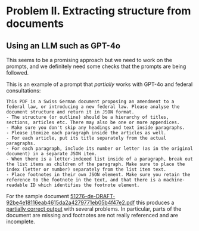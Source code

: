 # Problem II. Extracting structure from documents

## Using an LLM such as GPT-4o
This seems to be a promising approach but we need to work on the prompts, and we definitely need some checks that the prompts are being followed.

This is an example of a prompt that *partially* works with GPT-4o and federal consultations:

```
This PDF is a Swiss German document proposing an amendment to a federal law, or introducing a new federal law. Please analyse the document structure and return it in JSON format.
- The structure (or outline) should be a hierarchy of titles, sections, articles etc. There may also be one or more appendices.
- Make sure you don't skip any headings and text inside paragraphs.
- Please itemize each paragraph inside the articles as well.
- For each article, put its title separately from the actual paragraphs.
- For each paragraph, include its number or letter (as in the original document) in a separate JSON item.
- When there is a letter-indexed list inside of a paragraph, break out the list items as children of the paragraph. Make sure to place the index (letter or number) separately from the list item text.
- Place footnotes in their own JSON element. Make sure you retain the reference to the footnote in the text, and that there is a machine-readable ID which identifies the footnote element.
```

For the sample document [51276-de-DRAFT-92be4e18116eab4615da2a4279771eb05b4f47e2.pdf](./sample-documents/51276-de-DRAFT-92be4e18116eab4615da2a4279771eb05b4f47e2.pdf) this produces a [partially correct output](./sample-outputs/gpt4o-v1-51276-de-DRAFT-92be4e18116eab4615da2a4279771eb05b4f47e2.json) with several problems. In particular, parts of the document are missing and footnotes are not really referenced and are incomplete.
